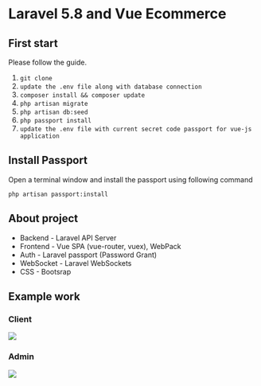# Laravel 5.8 and Vue Ecommerce

## First start

Please follow the guide.

1. `git clone`
2. `update the .env file along with database connection`
3. `composer install && composer update`
4. `php artisan migrate`
5. `php artisan db:seed`
6. `php passport install`
6. `update the .env file with current secret code passport for vue-js application`

## Install Passport

Open a terminal window and install the passport using following command

```
php artisan passport:install
```
## About project

* Backend - Laravel API Server
* Frontend - Vue SPA (vue-router, vuex), WebPack
* Auth - Laravel passport (Password Grant)
* WebSocket - Laravel WebSockets
* CSS - Bootsrap

## Example work
### Client
![](https://media.giphy.com/media/THfd56bi0jJoTsUQGW/giphy.gif)
### Admin
![](https://media.giphy.com/media/d9CicqlOMxvVbPYi3d/giphy.gif)
